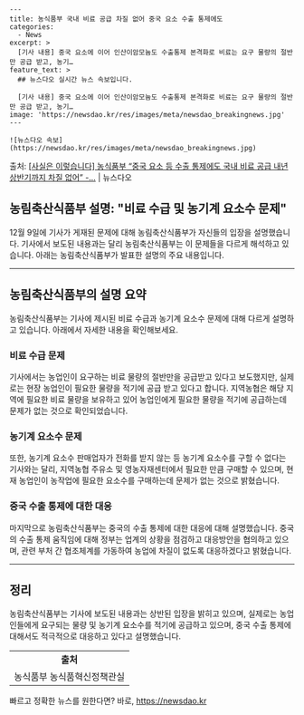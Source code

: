     ---
    title: 농식품부 국내 비료 공급 차질 없어 중국 요소 수출 통제에도
    categories:
      - News
    excerpt: >
      [기사 내용] 중국 요소에 이어 인산이암모늄도 수출통제 본격화로 비료는 요구 물량의 절반만 공급 받고, 농기…
    feature_text: >
      ## 뉴스다오 실시간 뉴스 속보입니다.
    
      [기사 내용] 중국 요소에 이어 인산이암모늄도 수출통제 본격화로 비료는 요구 물량의 절반만 공급 받고, 농기…
    image: 'https://newsdao.kr/res/images/meta/newsdao_breakingnews.jpg'
    ---
    
    ![뉴스다오 속보](https://newsdao.kr/res/images/meta/newsdao_breakingnews.jpg)

<p>출처: <a href="https://newsdao.kr/2790" rel="dofollow">[사실은 이렇습니다] 농식품부 “중국 요소 등 수출 통제에도 국내 비료 공급 내년 상반기까지 차질 없어” -…</a> | 뉴스다오</p>

<h2>농림축산식품부 설명: "비료 수급 및 농기계 요소수 문제"</h2>

<p data-ke-size="size16">12월 9일에 기사가 게재된 문제에 대해 농림축산식품부가 자신들의 입장을 설명했습니다. 기사에서 보도된 내용과는 달리 농림축산식품부는 이 문제들을 다르게 해석하고 있습니다. 아래는 농림축산식품부가 발표한 설명의 주요 내용입니다.</p>

<hr>

<h2 data-ke-size="size26">농림축산식품부의 설명 요약</h2>

<p data-ke-size="size16">농림축산식품부는 기사에 제시된 비료 수급과 농기계 요소수 문제에 대해 다르게 설명하고 있습니다. 아래에서 자세한 내용을 확인해보세요.</p>

<h3><b>비료 수급 문제</b></h3>
<p data-ke-size="size16">기사에서는 농업인이 요구하는 비료 물량의 절반만을 공급받고 있다고 보도했지만, 실제로는 현장 농업인이 필요한 물량을 적기에 공급 받고 있다고 합니다. 지역농협은 해당 지역에 필요한 비료 물량을 보유하고 있어 농업인에게 필요한 물량을 적기에 공급하는데 문제가 없는 것으로 확인되었습니다.</p>

<h3><b>농기계 요소수 문제</b></h3>
<p data-ke-size="size16">또한, 농기계 요소수 판매업자가 전화를 받지 않는 등 농기계 요소수를 구할 수 없다는 기사와는 달리, 지역농협 주유소 및 영농자재센터에서 필요한 만큼 구매할 수 있으며, 현재 농업인이 농작업에 필요한 요소수를 구매하는데 문제가 없는 것으로 밝혔습니다.</p>

<h3><b>중국 수출 통제에 대한 대응</b></h3>
<p data-ke-size="size16">마지막으로 농림축산식품부는 중국의 수출 통제에 대한 대응에 대해 설명했습니다. 중국의 수출 통제 움직임에 대해 정부는 업계의 상황을 점검하고 대응방안을 협의하고 있으며, 관련 부처 간 협조체계를 가동하여 농업에 차질이 없도록 대응하겠다고 밝혔습니다.</p>

<hr>

<h2 data-ke-size="size26">정리</h2>

<p data-ke-size="size16">농림축산식품부는 기사에 보도된 내용과는 상반된 입장을 밝히고 있으며, 실제로는 농업인들에게 요구되는 물량 및 농기계 요소수를 적기에 공급하고 있으며, 중국 수출 통제에 대해서도 적극적으로 대응하고 있다고 설명했습니다.</p>

<table>
	<tr>
		<td style="text-align: center; height: 17px;"><b>출처</b></td>
	</tr>
	<tr>
		<td style="text-align: center; height: 17px;">농식품부 농식품혁신정책관실</td>
	</tr>
</table> 

빠르고 정확한 뉴스를 원한다면? 바로, <a href="https://newsdao.kr" rel="dofollow">https://newsdao.kr</a>


    
